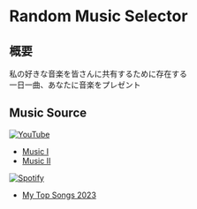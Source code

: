 # Random Music Selector

## 概要
私の好きな音楽を皆さんに共有するために存在する  
一日一曲、あなたに音楽をプレゼント

## Music Source
[![YouTube](https://img.shields.io/badge/YouTube-%23FF0000.svg?logo=YouTube&logoColor=white)](#)
* [Music I](https://youtube.com/playlist?list=PLNnw2DXHmqD80GWMOKoJu4tL3BEHb18aX)
* [Music II](https://youtube.com/playlist?list=PLNnw2DXHmqD9p9jbbfpLXgA24ONtrWKst)
  
[![Spotify](https://img.shields.io/badge/Spotify-1ED760?logo=spotify&logoColor=white)](#)
* [My Top Songs 2023](https://open.spotify.com/playlist/37i9dQZF1Fa1IIVtEpGUcU?si=091c4fbc5cd24ef7)